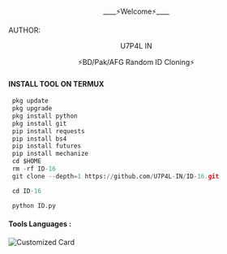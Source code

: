 <p align="center">
____⚡Welcome⚡____


AUTHOR:
<p align="center">
 U7P4L IN

</br>
<p align="center">
      ⚡BD/Pak/AFG Random ID Cloning⚡

</p>
  
#### INSTALL TOOL ON TERMUX
```python
 pkg update
 pkg upgrade
 pkg install python
 pkg install git
 pip install requests
 pip install bs4
 pip install futures
 pip install mechanize
 cd $HOME 
 rm -rf ID-16
 git clone --depth=1 https://github.com/U7P4L-IN/ID-16.git

 cd ID-16

 python ID.py
```

#### Tools Languages :

![Customized Card](https://github-readme-stats.vercel.app/api/pin?username=U7P4L-IN&repo=ID-16&title_color=fff&icon_color=f9f9f9&text_color=9f9f9f&bg_color=151515)
